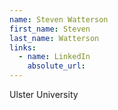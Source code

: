 ```yaml
---
name: Steven Watterson
first_name: Steven
last_name: Watterson
links:
  - name: LinkedIn
    absolute_url: 
---
```

Ulster University
